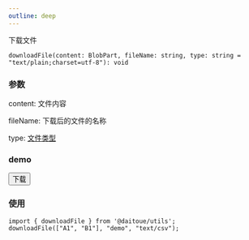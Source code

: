 ```yaml
---
outline: deep
---
```


下载文件
```
downloadFile(content: BlobPart, fileName: string, type: string = "text/plain;charset=utf-8"): void
```

### 参数
<p>content: 文件内容</p>
<p>fileName: 下载后的文件的名称</p>
<p>type: <a href="https://www.iana.org/assignments/media-types/media-types.xhtml">文件类型</a></p>

### demo

<div class="demo">
    <button @click="handleDownload">下载</button>
</div>

<script lang="ts" setup>
    import { downloadFile } from '../../lib/index.ts';
    window.downloadFile = downloadFile;
    function handleDownload(){
        downloadFile(["A1", "B1"], "demo", "text/csv");
    }
</script>

<style lang="less" scope>
    .image {
        width: 200px;
    }
</style>

### 使用
```
import { downloadFile } from '@daitoue/utils';
downloadFile(["A1", "B1"], "demo", "text/csv");
```